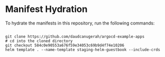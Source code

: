 
# Manifest Hydration

To hydrate the manifests in this repository, run the following commands:

```shell

git clone https://github.com/daudcanugerah/argocd-example-apps
# cd into the cloned directory
git checkout 584c0e90553a676f59e34053c69b9d4f74e10206
helm template . --name-template staging-helm-guestbook --include-crds
```